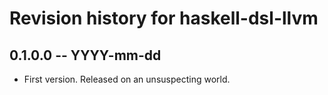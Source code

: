 # Revision history for haskell-dsl-llvm

## 0.1.0.0 -- YYYY-mm-dd

* First version. Released on an unsuspecting world.
